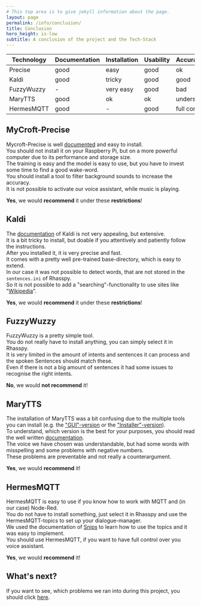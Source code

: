 ```yaml
---
# This top area is to give jekyll information about the page.
layout: page
permalink: /info/conclusion/
title: Conclusion
hero_height: is-low
subtitle: A conclusion of the project and the Tech-Stack
---
```



| Technology 	| Documentation 	| Installation 	| Usability 	| Accuracy/Usefulness 	| Recommendation   	|
|------------	|---------------	|--------------	|-----------	|---------------------	|------------------	|
| Precise    	| good          	| easy         	| good      	| ok                  	| yes (restricted) 	|
| Kaldi      	| good          	| tricky       	| good      	| good                	| yes (restricted) 	|
| FuzzyWuzzy 	| -             	| very easy    	| good      	| bad                 	| no               	|
| MaryTTS    	| good          	| ok           	| ok        	| understandable      	| yes              	|
| HermesMQTT 	| good          	| -            	| good      	| full control        	| yes              	|


## MyCroft-Precise

Mycroft-Precise is well [documented](https://mycroft-ai.gitbook.io/docs/mycroft-technologies/precise) and easy to install.  
You should not install it on your Raspberry Pi, but on a more powerful computer due to its performance and storage size.  
The training is easy and the model is easy to use, but you have to invest some time to find a good wake-word.  
You should install a tool to filter background sounds to increase the accuracy.  
It is not possible to activate our voice assistant, while music is playing.  
  
**Yes**, we would **recommend** it under these **restrictions**!

## Kaldi

The [documentation](https://kaldi-asr.org/doc/) of Kaldi is not very appealing, but extensive.  
It is a bit tricky to install, but doable if you attentively and patiently follow the instructions.  
After you installed it, it is very precise and fast.  
It comes with a pretty well pre-trained base-directory, which is easy to extend.   
In our case it was not possible to detect words, that are not stored in the `sentences.ini` of Rhasspy.  
So it is not possible to add a "searching"-functionality to use sites like "[Wikipedia](https://www.wikipedia.de/)".

**Yes**, we would **recommend** it under these **restrictions**!

## FuzzyWuzzy

FuzzyWuzzy is a pretty simple tool.  
You do not really have to install anything, you can simply select it in Rhasspy.  
It is very limited in the amount of intents and sentences it can process and the spoken Sentences should match these.  
Even if there is not a big amount of sentences it had some issues to recognise the right intents.  

**No**, we would **not recommend** it!

## MaryTTS

The installation of MaryTTS was a bit confusing due to the multiple tools you can install (e.g. the  ["GUI"-version](https://github.com/marytts/marytts) or the ["Installer"-version](https://github.com/marytts/marytts-installer)).  
To understand, which version is the best for your purposes, you should read the well written [documentation](http://mary.dfki.de/).  
The voice we have chosen was understandable, but had some words with misspelling and some problems with negative numbers.  
These problems are preventable and not really a counterargument.  

**Yes**, we would **recommend** it!

## HermesMQTT

HermesMQTT is easy to use if you know how to work with MQTT and (in our case) Node-Red.  
You do not have to install something, just select it in Rhasspy and use the HermesMQTT-topics to set up your dialogue-manager.  
We used the documentation of [Snips](https://docs.snips.ai/reference/hermes) to learn how to use the topics and it was easy to implement.  
You should use HermesMQTT, if you want to have full control over you voice assistant.  

**Yes**, we would **recommend** it!

## What's next?

If you want to see, which problems we ran into during this project, you should click [here](./../faq/index.md).